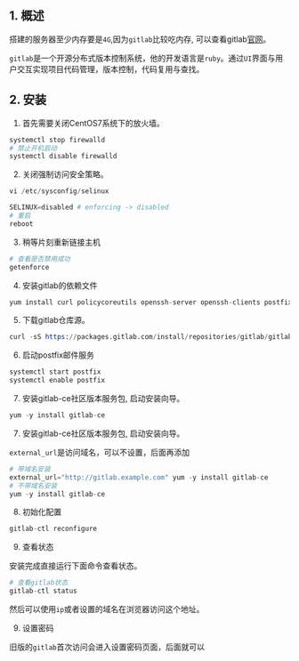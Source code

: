 ## 1. 概述

搭建的服务器至少内存要是```4G```,因为```gitlab```比较吃内存, 可以查看gitlab[官网](https://about.gitlab.com/install/)。

```gitlab```是一个开源分布式版本控制系统，他的开发语言是```ruby```。通过```UI```界面与用户交互实现项目代码管理，版本控制，代码复用与查找。

## 2. 安装

1. 首先需要关闭CentOS7系统下的放火墙。

```s
systemctl stop firewalld
# 禁止开机启动
systemctl disable firewalld
```

2. 关闭强制访问安全策略。

```s
vi /etc/sysconfig/selinux

SELINUX=disabled # enforcing -> disabled
# 重启
reboot
```

3. 稍等片刻重新链接主机

```s
# 查看是否禁用成功
getenforce
```

4. 安装gitlab的依赖文件

```s
yum install curl policycoreutils openssh-server openssh-clients postfixs
```

5. 下载gitlab仓库源。

```s
curl -sS https://packages.gitlab.com/install/repositories/gitlab/gitlab-ce/script.rpm.sh | sudo bash
```

6. 启动postfix邮件服务

```s
systemctl start postfix
systemctl enable postfix
```

7. 安装gitlab-ce社区版本服务包, 启动安装向导。

```s
yum -y install gitlab-ce
```

7. 安装gitlab-ce社区版本服务包, 启动安装向导。

```external_url```是访问域名，可以不设置，后面再添加

```s
# 带域名安装
external_url="http://gitlab.example.com" yum -y install gitlab-ce
# 不带域名安装
yum -y install gitlab-ce
```

8. 初始化配置

```s
gitlab-ctl reconfigure
```

9. 查看状态

安装完成直接运行下面命令查看状态。

```s
# 查看gitlab状态
gitlab-ctl status
```
然后可以使用```ip```或者设置的域名在浏览器访问这个地址。

9. 设置密码

旧版的```gitlab```首次访问会进入设置密码页面，后面就可以
